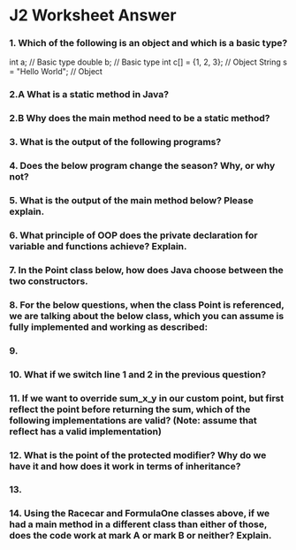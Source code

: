 # J2 Worksheet Answer

### 1. Which of the following is an object and which is a basic type?

int a; // Basic type 
double b; // Basic type
int c[] = {1, 2, 3}; // Object 
String s = "Hello World"; // Object

### 2.A What is a static method in Java?

### 2.B Why does the main method need to be a static method?

### 3. What is the output of the following programs?

### 4. Does the below program change the season? Why, or why not?

### 5. What is the output of the main method below? Please explain.

### 6. What principle of OOP does the private declaration for variable and functions achieve? Explain.

### 7. In the Point class below, how does Java choose between the two constructors.

### 8. For the below questions, when the class Point is referenced, we are talking about the below class, which you can assume is fully implemented and working as described:

### 9. 

### 10. What if we switch line 1 and 2 in the previous question?

### 11. If we want to override sum_x_y in our custom point, but first reflect the point before returning the sum, which of the following implementations are valid? (Note: assume that reflect has a valid implementation)

### 12. What is the point of the protected modifier? Why do we have it and how does it work in terms of inheritance?

### 13. 

### 14. Using the Racecar and FormulaOne classes above, if we had a main method in a different class than either of those, does the code work at mark A or mark B or neither? Explain.
